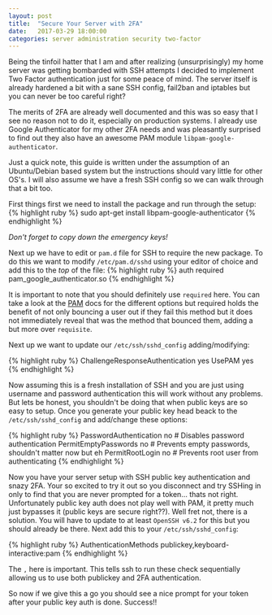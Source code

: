 ```yaml
---
layout: post
title:  "Secure Your Server with 2FA"
date:   2017-03-29 18:00:00
categories: server administration security two-factor
---
```


Being the tinfoil hatter that I am and after realizing (unsurprisingly) my home
server was getting bombarded with SSH attempts I decided to implement Two
Factor authentication just for some peace of mind. The server itself is already
hardened a bit with a sane SSH config, fail2ban and iptables but you can never
be too careful right?

The merits of 2FA are already well documented and this was so easy that I see
no reason not to do it, especially on production systems. I already use Google
Authenticator for my other 2FA needs and was pleasantly surprised to find out
they also have an awesome PAM module `libpam-google-authenticator`.

Just a quick note, this guide is written under the assumption of an
Ubuntu/Debian based system but the instructions should vary little for other
OS's. I will also assume we have a fresh SSH config so we can walk through that
a bit too.

First things first we need to install the package and run through the setup:
{% highlight ruby %}
sudo apt-get install libpam-google-authenticator
{% endhighlight %}

*Don't forget to copy down the emergency keys!*

Next up we have to edit or `pam.d` file for SSH to require the new package. To
do this we want to modify `/etc/pam.d/sshd` using your editor of choice and
add this to the *top* of the file:
{% highlight ruby %}
auth required pam_google_authenticator.so
{% endhighlight %}

It is important to note that you should definitely use `required` here. You can
take a look at the [PAM][pam] docs for the
different options but required holds the benefit of not only bouncing a user
out if they fail this method but it does not immediately reveal that was the
method that bounced them, adding a but more over `requisite`.

Next up we want to update our `/etc/ssh/sshd_config` adding/modifying:

{% highlight ruby %}
ChallengeResponseAuthentication yes
UsePAM yes
{% endhighlight %}

Now assuming this is a fresh installation of SSH and you are just using
username and password authentication this will work without any problems. But
lets be honest, you shouldn't be doing that when public keys are so easy to
setup. Once you generate your public key head beack to the
`/etc/ssh/sshd_config` and add/change these options:

{% highlight ruby %}
PasswordAuthentication no # Disables password authentication
PermitEmptyPasswords no # Prevents empty passwords, shouldn't matter now but eh
PermitRootLogin no # Prevents root user from authenticating
{% endhighlight %}

Now you have your server setup with SSH public key authentication and snazy 2FA.
Your so excited to try it out so you disconnect and try SSHing in only to find
that you are never prompted for a token... thats not right. Unfortunately
public key auth does not play well with PAM, it pretty much just bypasses it
(public keys are secure right??). Well fret not, there is a solution. You will
have to update to at least `OpenSSH v6.2` for this but you should already be
there. Next add this to your `/etc/ssh/sshd_config`:

{% highlight ruby %}
AuthenticationMethods publickey,keyboard-interactive:pam
{% endhighlight %}

The `,` here is important. This tells ssh to run these check sequentially
allowing us to use both publickey and 2FA authentication.

So now if we give this a go you should see a nice prompt for your token after
your public key auth is done. Success!!

[pam]: https://linux.die.net/man/5/pam.d

